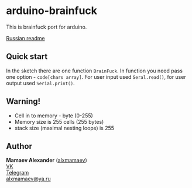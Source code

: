 # arduino-brainfuck
This is brainfuck port for arduino.

[Russian readme](/README_RU.md)

## Quick start
In the sketch there are one function `BrainFuck`. In function you need pass one option - `code[chars array]`. For user input used `Seral.read()`, for user output used `Serial.print()`.

## Warning!
* Cell in to memory - byte (0-255)
* Memory size is 255 cells (255 bytes)
* stack size (maximal nesting loops) is 255

## Author
**Mamaev Alexander** ([alxmamaev](https://alxmamaev.github.io/))
<br>[VK](https://vk.com/alxmamaev)
<br>[Telegram](https://t.me/alxmamaev)
<br>alxmamaev@ya.ru

